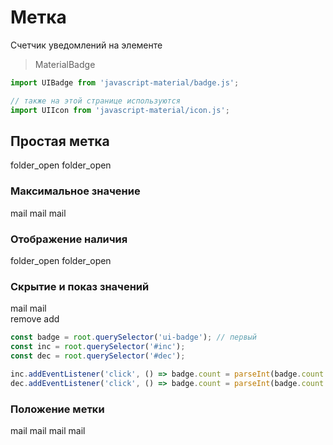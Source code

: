 # Метка
Счетчик уведомлений на элементе

> MaterialBadge

```javascript
import UIBadge from 'javascript-material/badge.js';

// также на этой странице используются
import UIIcon from 'javascript-material/icon.js';
```

## Простая метка
<ui-html>
  <ui-badge count="5">
    <ui-icon>folder_open</ui-icon>
  </ui-badge>
  <ui-badge count="5" dot>
    <ui-icon>folder_open</ui-icon>
  </ui-badge>
</ui-html>

### Максимальное значение
<ui-html>
  <ui-badge count="15" max="9">
    <ui-icon>mail</ui-icon>
  </ui-badge>
  <ui-badge count="15" max="99">
    <ui-icon>mail</ui-icon>
  </ui-badge>
  <ui-badge count="150" max="99">
    <ui-icon>mail</ui-icon>
  </ui-badge>
</ui-html>

### Отображение наличия
<ui-html>
  <ui-badge count="0" dot>
    <ui-icon>folder_open</ui-icon>
  </ui-badge>
  <ui-badge count="5" dot>
    <ui-icon>folder_open</ui-icon>
  </ui-badge>
</ui-html>

### Скрытие и показ значений
<ui-html id="demo">
  <ui-badge count="0">
    <ui-icon>mail</ui-icon>
  </ui-badge>
  <ui-badge count="0" zero>
    <ui-icon>mail</ui-icon>
  </ui-badge>
  <ui-badge count="5" hidden>
    <ui-icon>mail</ui-icon>
  </ui-badge>
  <br />
  <ui-button-icon id="dec" text="outline">remove</ui-button-icon>
  <ui-button-icon id="inc" text="outline">add</ui-button-icon>
</ui-html>

```javascript
const badge = root.querySelector('ui-badge'); // первый
const inc = root.querySelector('#inc');
const dec = root.querySelector('#dec');

inc.addEventListener('click', () => badge.count = parseInt(badge.count || 0) + 1);
dec.addEventListener('click', () => badge.count = parseInt(badge.count || 0) - 1);
```

### Положение метки
<ui-html>
  <ui-badge count="5">
    <ui-icon>mail</ui-icon>
  </ui-badge>
  <ui-badge count="5" x="left">
    <ui-icon>mail</ui-icon>
  </ui-badge>
  <ui-badge count="5" y="bottom">
    <ui-icon>mail</ui-icon>
  </ui-badge>
  <ui-badge count="5" x="left" y="bottom">
    <ui-icon>mail</ui-icon>
  </ui-badge>
</ui-html>
